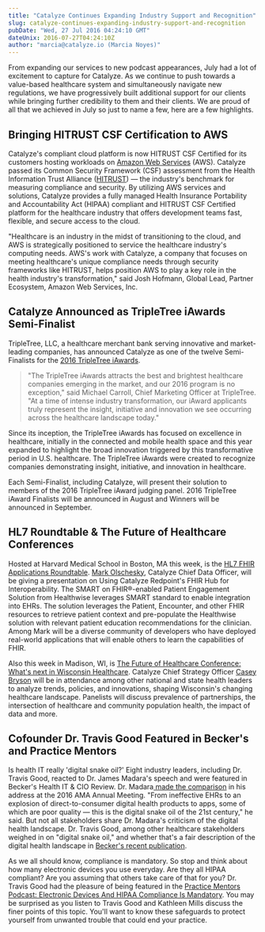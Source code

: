 ```yaml
---
title: "Catalyze Continues Expanding Industry Support and Recognition"
slug: catalyze-continues-expanding-industry-support-and-recognition
pubDate: "Wed, 27 Jul 2016 04:24:10 GMT"
dateUnix: 2016-07-27T04:24:10Z
author: "marcia@catalyze.io (Marcia Noyes)"
---
```


From expanding our services to new podcast appearances, July had a lot of excitement to capture for Catalyze. As we continue to push towards a value-based healthcare system and simultaneously navigate new regulations, we have progressively built additional support for our clients while bringing further credibility to them and their clients. We are proud of all that we achieved in July so just to name a few, here are a few highlights.  

## Bringing HITRUST CSF Certification to AWS

Catalyze's compliant cloud platform is now HITRUST CSF Certified for its customers hosting workloads on [Amazon Web Services][1] (AWS). Catalyze passed its Common Security Framework (CSF) assessment from the Health Information Trust Alliance ([HITRUST][2]) — the industry's benchmark for measuring compliance and security. By utilizing AWS services and solutions, Catalyze provides a fully managed Health Insurance Portability and Accountability Act (HIPAA) compliant and HITRUST CSF Certified platform for the healthcare industry that offers development teams fast, flexible, and secure access to the cloud.

"Healthcare is an industry in the midst of transitioning to the cloud, and AWS is strategically positioned to service the healthcare industry's computing needs. AWS's work with Catalyze, a company that focuses on meeting healthcare's unique compliance needs through security frameworks like HITRUST, helps position AWS to play a key role in the health industry's transformation," said Josh Hofmann, Global Lead, Partner Ecosystem, Amazon Web Services, Inc.

## Catalyze Announced as TripleTree iAwards Semi-Finalist

TripleTree, LLC, a healthcare merchant bank serving innovative and market-leading companies, has announced Catalyze as one of the twelve Semi-Finalists for the [2016 TripleTree iAwards][3].

> "The TripleTree iAwards attracts the best and brightest healthcare companies emerging in the market, and our 2016 program is no exception," said Michael Carroll, Chief Marketing Officer at TripleTree. "At a time of intense industry transformation, our iAward applicants truly represent the insight, initiative and innovation we see occurring across the healthcare landscape today."

Since its inception, the TripleTree iAwards has focused on excellence in healthcare, initially in the connected and mobile health space and this year expanded to highlight the broad innovation triggered by this transformative period in U.S. healthcare. The TripleTree iAwards were created to recognize companies demonstrating insight, initiative, and innovation in healthcare.

Each Semi-Finalist, including Catalyze, will present their solution to members of the 2016 TripleTree iAward judging panel. 2016 TripleTree iAward Finalists will be announced in August and Winners will be announced in September.

## HL7 Roundtable & The Future of Healthcare Conferences

Hosted at Harvard Medical School in Boston, MA this week, is the [HL7 FHIR Applications Roundtable][4]. [Mark Olschesky][5], Catalyze Chief Data Officer, will be giving a presentation on Using Catalyze Redpoint's FHIR Hub for Interoperability. The SMART on FHIR®-enabled Patient Engagement Solution from Healthwise leverages SMART standard to enable integration into EHRs. The solution leverages the Patient, Encounter, and other FHIR resources to retrieve patient context and pre-populate the Healthwise solution with relevant patient education recommendations for the clinician. Among Mark will be a diverse community of developers who have deployed real-world applications that will enable others to learn the capabilities of FHIR.

Also this week in Madison, WI, is [The Future of Healthcare Conference: What's next in Wisconsin Healthcare][6]. Catalyze Chief Strategy Officer [Casey Bryson][5] will be in attendance among other national and state health leaders to analyze trends, policies, and innovations, shaping Wisconsin's changing healthcare landscape. Panelists will discuss prevalence of partnerships, the intersection of healthcare and community population health, the impact of data and more.

## Cofounder Dr. Travis Good Featured in Becker's and Practice Mentors

Is health IT really 'digital snake oil?' Eight industry leaders, including Dr. Travis Good, reacted to Dr. James Madara's speech and were featured in Becker's Health IT & CIO Review. Dr. Madara[ made the comparison][7] in his address at the 2016 AMA Annual Meeting. "From ineffective EHRs to an explosion of direct-to-consumer digital health products to apps, some of which are poor quality — this is the digital snake oil of the 21st century," he said. But not all stakeholders share Dr. Madara's criticism of the digital health landscape. Dr. Travis Good, among other healthcare stakeholders weighed in on "digital snake oil," and whether that's a fair description of the digital health landscape in [Becker's recent publication][8].

As we all should know, compliance is mandatory. So stop and think about how many electronic devices you use everyday. Are they all HIPAA compliant? Are you assuming that others take care of that for you? Dr. Travis Good had the pleasure of being featured in the [Practice Mentors Podcast: Electronic Devices And HIPAA Compliance Is Mandatory][9]. You may be surprised as you listen to Travis Good and Kathleen Mills discuss the finer points of this topic. You'll want to know these safeguards to protect yourself from unwanted trouble that could end your practice.

[1]: http://www.prweb.net/Redirect.aspx?id=aHR0cHM6Ly9nb28uZ2wvZVZYbkVY
[2]: https://catalyze.io/hitrust
[3]: http://www.triple-tree.com/research/iawards/
[4]: https://www.hl7.org/events/roundtable072016/
[5]: https://catalyze.io/leadership
[6]: http://badgerbay.co/events/EventDetails.aspx?id=791314
[7]: http://www.beckershospitalreview.com/healthcare-information-technology/the-digital-dystopia-4-thoughts-ama-ceo-dr-james-madara.html
[8]: http://www.beckershospitalreview.com/healthcare-information-technology/is-health-it-really-digital-snake-oil-8-leaders-react-to-dr-james-madara-s-speech.html
[9]: http://practicementors.us/client-data-protection-fed-level/electronic-devices-and-hipaa-compliance/#.V5fHr5ODGkr
